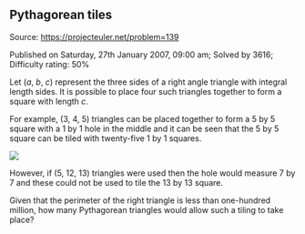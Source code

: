 Pythagorean tiles
-----------------

Source: https://projecteuler.net/problem=139

Published on Saturday, 27th January 2007, 09:00 am; Solved by 3616;
Difficulty rating: 50%

Let (*a*, *b*, *c*) represent the three sides of a right angle triangle
with integral length sides. It is possible to place four such triangles
together to form a square with length *c*.

For example, (3, 4, 5) triangles can be placed together to form a 5 by 5
square with a 1 by 1 hole in the middle and it can be seen that the 5 by
5 square can be tiled with twenty-five 1 by 1 squares.

![](project/images/p139.gif)

However, if (5, 12, 13) triangles were used then the hole would measure
7 by 7 and these could not be used to tile the 13 by 13 square.

Given that the perimeter of the right triangle is less than one-hundred
million, how many Pythagorean triangles would allow such a tiling to
take place?
